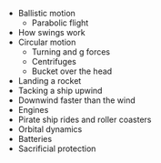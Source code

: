 - Ballistic motion
	- Parabolic flight
- How swings work
- Circular motion
	- Turning and g forces
	- Centrifuges
	- Bucket over the head
- Landing a rocket
- Tacking a ship upwind
- Downwind faster than the wind
- Engines
- Pirate ship rides and roller coasters
- Orbital dynamics
- Batteries
- Sacrificial protection